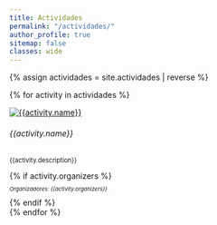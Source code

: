 ```yaml
---
title: Actividades
permalink: "/actividades/"
author_profile: true
sitemap: false
classes: wide
---
```


{% assign actividades = site.actividades | reverse %}


{% for activity in actividades %}
<div class="container">
  <div class="d-flex flex-wrap">
  <div class="card">
    <div class="row g-0">
        <div class="col-md-4">
        <a href="{{activity.link}}" title="Go to URL" target="_blank"><img src="{{activity.logo}}" class="card-img" alt="{{activity.name}}"></a>
        </div>
    <div class="col-md-8">
        <div class="card-body">
        <h6 class="card-title">{{activity.name}}</h6>
        <p class="card-text" style="font-size: 0.7rem;">{{activity.description}}</p>
        {% if activity.organizers %}
        <p class="card-text" style="font-size: 0.6rem;"><em>Organizadores: {{activity.organizers}}</em></p>
        {% endif %}
        </div>
    </div>
  </div>
  </div>
  </div>
</div>
{% endfor %}
  